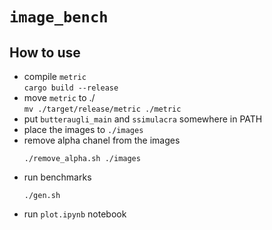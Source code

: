 # `image_bench`

## How to use

- compile `metric`  
  `cargo build --release`
- move `metric` to ./  
  `mv ./target/release/metric ./metric`
- put `butteraugli_main` and `ssimulacra` somewhere in PATH
- place the images to `./images`
- remove alpha chanel from the images  
  ```
  ./remove_alpha.sh ./images
  ```
- run benchmarks  
  ```
  ./gen.sh
  ```
- run `plot.ipynb` notebook
